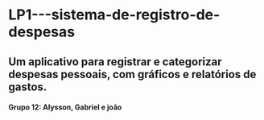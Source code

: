 # LP1---sistema-de-registro-de-despesas

## Um aplicativo para registrar e categorizar despesas pessoais, com gráficos e relatórios de gastos. 

#### Grupo 12: Alysson, Gabriel e joão
